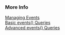 ### More Info

[Managing Events](https://docs.wavefront.com/events_managing.html)  
[Basic events() Queries](https://docs.wavefront.com/events_queries.html)  
[Advanced events() Queries](https://docs.wavefront.com/events_queries_advanced.html)
